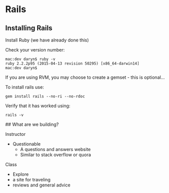 
# Rails

## Installing Rails

Install Ruby (we have already done this)

Check your version number:

```
mac:dev daryn$ ruby -v
ruby 2.2.2p95 (2015-04-13 revision 50295) [x86_64-darwin14]
mac:dev daryn$ 

```
If you are using RVM, you may choose to create a gemset - this is optional...

To install rails use: 

```
gem install rails --no-ri --no-rdoc
```
Verify that it has worked using:
```
rails -v
```

## What are we building?

Instructor
* Questionable
  * A questions and answers website
  * Similar to stack overflow or quora

Class
*  Explore
  * a site for traveling 
  * reviews and general advice

